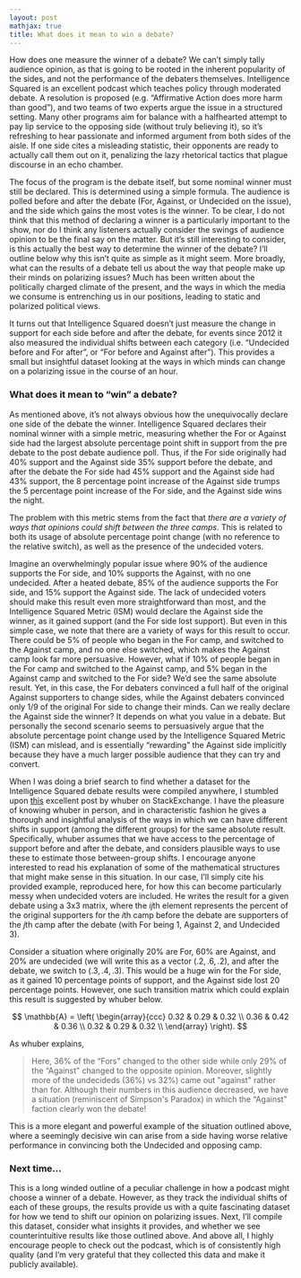 ```yaml
---
layout: post
mathjax: true
title: What does it mean to win a debate?
---
```

 
How does one measure the winner of a debate? We can’t simply tally audience opinion, as that is going to be rooted in the inherent popularity of the sides, and not the performance of the debaters themselves. Intelligence Squared is an excellent podcast which teaches policy through moderated debate. A resolution is proposed (e.g. “Affirmative Action does more harm than good”), and two teams of two experts argue the issue in a structured setting. Many other programs aim for balance with a halfhearted attempt to pay lip service to the opposing side (without truly believing it), so it’s refreshing to hear passionate and informed argument from both sides of the aisle. If one side cites a misleading statistic, their opponents are ready to actually call them out on it, penalizing the lazy rhetorical tactics that plague discourse in an echo chamber.

The focus of the program is the debate itself, but some nominal winner must still be declared. This is determined using a simple formula. The audience is polled before and after the debate (For, Against, or Undecided on the issue), and the side which gains the most votes is the winner. To be clear, I do not think that this method of declaring a winner is a particularly important to the show, nor do I think any listeners actually consider the swings of audience opinion to be the final say on the matter. But it’s still interesting to consider, is this actually the best way to determine the winner of the debate? I’ll outline below why this isn’t quite as simple as it might seem. More broadly, what can the results of a debate tell us about the way that people make up their minds on polarizing issues? Much has been written about the politically charged climate of the present, and the ways in which the media we consume is entrenching us in our positions, leading to static and polarized political views. 

It turns out that Intelligence Squared doesn’t just measure the change in support for each side before and after the debate, for events since 2012 it also measured the individual shifts between each category (i.e. “Undecided before and For after”, or “For before and Against after”). This provides a small but insightful dataset looking at the ways in which minds can change on a polarizing issue in the course of an hour. 

### What does it mean to “win” a debate?

As mentioned above, it’s not always obvious how the unequivocally declare one side of the debate the winner. Intelligence Squared declares their nominal winner with a simple metric, measuring whether the For or Against side had the largest absolute percentage point shift in support from the pre debate to the post debate audience poll. Thus, if the For side originally had 40% support and the Against side 35% support before the debate, and after the debate the For side had 45% support and the Against side had 43% support, the 8 percentage point increase of the Against side trumps the 5 percentage point increase of the For side, and the Against side wins the night.

The problem with this metric stems from the fact  that *there are a variety of ways that opinions could shift between the three camps*. This is related to both its usage of absolute percentage point change (with no reference to the relative switch), as well as the presence of the undecided voters.

Imagine an overwhelmingly popular issue where 90% of the audience supports the For side, and 10% supports the Against, with no one undecided. After a heated debate, 85% of the audience supports the For side, and 15% support the Against side. The lack of undecided voters should make this result even more straightforward than most, and the Intelligence Squared Metric (ISM) would declare the Against side the winner, as it gained support (and the For side lost support). But even in this simple case, we note that there are a variety of ways for this result to occur. There could be 5% of people who began in the For camp, and switched to the Against camp, and no one else switched, which makes the Against camp look far more persuasive. However, what if 10% of people began in the For camp and switched to the Against camp, and 5% began in the Against camp and switched to the For side? We’d see the same absolute result. Yet, in this case, the For debaters convinced a full half of the original Against supporters  to change sides, while the Against debaters convinced only 1/9 of the original For side to change their minds. Can we really declare the Against side the winner? It depends on what you value in a debate. But personally the second scenario seems to persuasively argue that the absolute percentage point change used by the Intelligence Squared Metric (ISM) can mislead, and is essentially “rewarding” the Against side implicitly because they have a much larger possible audience that they can try and convert.

When I was doing a brief search to find whether a dataset for the Intelligence Squared debate results were compiled anywhere, I stumbled upon [this](https://stats.stackexchange.com/a/94742) excellent post by whuber on StackExchange. I have the pleasure of knowing whuber in person, and in characteristic fashion he gives a thorough and insightful analysis of the ways in which we can have different shifts in support (among the different groups) for the same absolute result. Specifically, whuber assumes that we have access to the percentage of support before and after the debate, and considers plausible ways to use these to estimate those between-group shifts. I encourage anyone interested to read his explanation of some of the mathematical structures that might make sense in this situation. In our case, I’ll simply cite his provided example, reproduced here, for how this can become particularly messy when undecided voters are included. He writes the result for a given debate using a 3x3 matrix, where the $ij$th element represents the percent of the original supporters for the $i$th camp before the debate are supporters of the $j$th camp after the debate (with For being 1, Against 2, and Undecided 3). 

Consider a situation where originally 20% are For, 60% are Against, and 20% are undecided (we will write this as a vector $(.2, .6, .2)$, and after the debate, we switch to $(.3, .4, .3)$. This would be a huge win for the For side, as it gained 10 percentage points of support, and the Against side lost 20 percentage points. However, one such transition matrix which could explain this result is suggested by whuber below.

$$
\mathbb{A} = \left(
\begin{array}{ccc}
 0.32 & 0.29 & 0.32 \\
 0.36 & 0.42 & 0.36 \\
 0.32 & 0.29 & 0.32 \\
\end{array}
\right).
$$

As whuber explains,

> Here, 36% of the “Fors" changed to the other side while only 29% of the “Against" changed to the opposite opinion. Moreover, slightly more of the undecideds (36%) vs 32%) came out "against" rather than for. Although their numbers in this audience decreased, we have a situation (reminiscent of Simpson's Paradox) in which the “Against" faction clearly won the debate!

This is a more elegant and powerful example of the situation outlined above, where a seemingly decisive win can arise from a side having worse relative performance in convincing both the Undecided and opposing camp.

### Next time…

This is a long winded outline of a peculiar challenge in how a podcast might choose a winner of a debate. However, as they track the individual shifts of each of these groups, the results provide us with a quite fascinating dataset for how we tend to shift our opinion on polarizing issues. Next, I’ll compile this dataset, consider what insights it provides, and whether we see counterintuitive results like those outlined above. And above all, I highly encourage people to check out the podcast, which is of consistently high quality (and I’m very grateful that they collected this data and make it publicly available).






